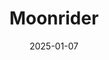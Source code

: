 ---  
layout: startup_page  
title: "Moonrider"  
id: "moonrider.ai"  
permalink: "/moonridermoonrider.ai01072025/"  
website: "https://www.moonrider.ai/"  
funding_round: "Seed"  
funding_amount: "$2.2M"  
investors: "AdvantEdge Founders, Micelio Technology Fund, angel investors"  
about: "Moonrider manufactures heavy-duty electric tractors designed to lower operational costs for farmers and fleet operators. The company has achieved price parity with diesel tractors and developed proprietary battery technology with a pending patent. Moonrider is focused on boosting farmer income and promoting sustainable farm mechanization."  
markets: "Agritech, Electric Vehicles, Agriculture, Automotive, Farming"  
hq: "Bangalore, Karnataka, India"  
founded_year: "2023"  
linkedin: "https://www.linkedin.com/company/moonrider-ai"  
twitter: ""  
instagram: ""  
facebook: ""  
crunchbase: "https://www.crunchbase.com/organization/moonrider-b5c2"  
pitchbook: ""  

date_display: "07-Jan-2025"  
date: "2025-01-07"

# SEO Optimization  
meta_title: "Moonrider - Seed Funding ($2.2M)"  
meta_description: "Moonrider, Moonrider manufactures heavy-duty electric tractors designed to lower operational costs for farmers and fleet operators. The company has achieved pric..."  
meta_keywords: "Moonrider, Agritech, Electric Vehicles, Agriculture, Automotive, Farming, Seed funding"  
canonical_url: "https://startup.projectstartups.com/moonridermoonrider.ai01072025/"  
---